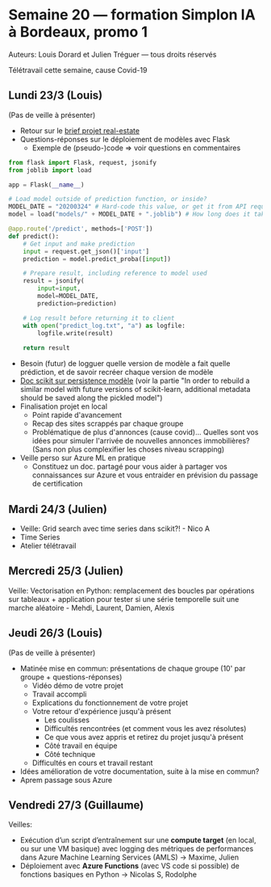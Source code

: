 # Semaine 20 — formation Simplon IA à Bordeaux, promo 1

Auteurs: Louis Dorard et Julien Tréguer — tous droits réservés

Télétravail cette semaine, cause Covid-19

## Lundi 23/3 (Louis)

(Pas de veille à présenter)

* Retour sur le [brief projet real-estate](https://gist.github.com/louisdorard/88e09b8fdc4be81c27cde6e1b9bb9f61)
* Questions-réponses sur le déploiement de modèles avec Flask
  * Exemple de (pseudo-)code => voir questions en commentaires

```python
from flask import Flask, request, jsonify
from joblib import load

app = Flask(__name__)

# Load model outside of prediction function, or inside?
MODEL_DATE = "20200324" # Hard-code this value, or get it from API request?
model = load("models/" + MODEL_DATE + ".joblib") # How long does it take to load model?

@app.route('/predict', methods=['POST'])
def predict():
    # Get input and make prediction
    input = request.get_json()['input']
    prediction = model.predict_proba([input])

    # Prepare result, including reference to model used
    result = jsonify(
        input=input,
        model=MODEL_DATE,
        prediction=prediction)

    # Log result before returning it to client
    with open("predict_log.txt", "a") as logfile:
        logfile.write(result)
    
    return result
```

  * Besoin (futur) de logguer quelle version de modèle a fait quelle prédiction, et de savoir recréer chaque version de modèle
  * [Doc scikit sur persistence modèle](https://scikit-learn.org/stable/modules/model_persistence.html) (voir la partie "In order to rebuild a similar model with future versions of scikit-learn, additional metadata should be saved along the pickled model")
* Finalisation projet en local
  * Point rapide d'avancement
  * Recap des sites scrappés par chaque groupe
  * Problématique de plus d'annonces (cause covid)... Quelles sont vos idées pour simuler l'arrivée de nouvelles annonces immobilières? (Sans non plus complexifier les choses niveau scrapping)
* Veille perso sur Azure ML en pratique
  * Constituez un doc. partagé pour vous aider à partager vos connaissances sur Azure et vous entraider en prévision du passage de certification

## Mardi 24/3 (Julien)

* Veille: Grid search avec time series dans scikit?! - Nico A
* Time Series
* Atelier télétravail

## Mercredi 25/3 (Julien)

Veille: Vectorisation en Python: remplacement des boucles par opérations sur tableaux + application pour tester si une série temporelle suit une marche aléatoire - Mehdi, Laurent, Damien, Alexis

## Jeudi 26/3 (Louis)

(Pas de veille à présenter)

* Matinée mise en commun: présentations de chaque groupe (10' par groupe + questions-réponses)
  * Vidéo démo de votre projet
  * Travail accompli
  * Explications du fonctionnement de votre projet
  * Votre retour d'expérience jusqu'à présent
    * Les coulisses
    * Difficultés rencontrées (et comment vous les avez résolutes)
    * Ce que vous avez appris et retirez du projet jusqu'à présent
    * Côté travail en équipe
    * Côté technique
  * Difficultés en cours et travail restant
* Idées amélioration de votre documentation, suite à la mise en commun?
* Aprem passage sous Azure


## Vendredi 27/3 (Guillaume)

Veilles:
* Exécution d’un script d’entraînement sur une **compute target** (en local, ou sur une VM basique) avec logging des métriques de performances dans Azure Machine Learning Services (AMLS) -> Maxime, Julien
* Déploiement avec **Azure Functions** (avec VS code si possible) de fonctions basiques en Python -> Nicolas S, Rodolphe
